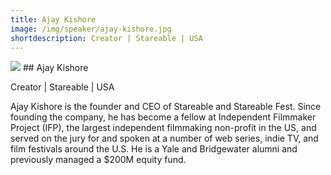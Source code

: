 ```yaml
---
title: Ajay Kishore
image: /img/speaker/ajay-kishore.jpg
shortdescription: Creator | Stareable | USA
---
```

<img src="/img/speaker/ajay-kishore.jpg">
## Ajay Kishore

Creator | Stareable | USA

Ajay Kishore is the founder and CEO of Stareable and Stareable Fest. Since founding the company, he has become a fellow at Independent Filmmaker Project (IFP), the largest independent filmmaking non-profit in the US, and served on the jury for and spoken at a number of web series, indie TV, and film festivals around the U.S. He is a Yale and Bridgewater alumni and previously managed a $200M equity fund.